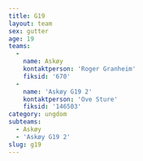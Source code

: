 ```yaml
---
title: G19
layout: team
sex: gutter
age: 19
teams:
  -
    name: Askøy
    kontaktperson: 'Roger Granheim'
    fiksid: '670'
  -
    name: 'Askøy G19 2'
    kontaktperson: 'Ove Sture'
    fiksid: '146503'
category: ungdom
subteams:
  - Askøy
  - 'Askøy G19 2'
slug: g19
---
```

